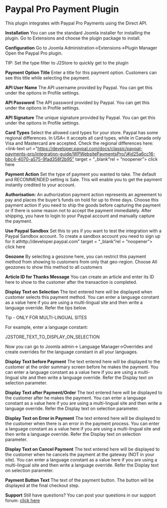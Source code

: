 # Paypal Pro Payment Plugin

This plugin integrates with Paypal Pro Payments using the Direct API.

**Installation** You can use the standard Joomla installer for installing the plugin. Go to Extensions and choose the plugin package to install.

**Configuration** Go to Joomla Administration-&gt;Extensions-&gt;Plugin Manager Open the Paypal Pro plugin.

TIP: Set the type filter to J2Store to quickly get to the plugin

**Payment Option Title** Enter a title for this payment option. Customers can see this title while selecting the payment.

**API User Name** The API username provided by Paypal. You can get this under the options in Profile settings.

**API Password** The API password provided by Paypal. You can get this under the options in Profile settings.

**API Signature** The unique signature provided by Paypal. You can get this under the options in Profile settings.

**Card Types** Select the allowed card types for your store. Paypal has some regional differences. In USA&lt; it accepts all card types, while in Canada only Visa and Mastercard are accepted. Check the regional differences here: &lt;link-text url ="https://developer.paypal.com/docs/classic/paypal-payments-pro/integration-guide/WPWebsitePaymentsPro/\#id25a6cc16-bbc4-4070-a575-9fad358f2b95” target = “\_blank”rel = “noopener”&gt; click here

**Payment Action** Set the type of payment you wanted to take. The default and RECOMMENDED setting is Sale. This will enable you to get the payment instantly credited to your account.

**Authorisation:** An authorization payment action represents an agreement to pay and places the buyer’s funds on hold for up to three days. Choose this payment action if you need to ship the goods before capturing the payment or if there is some reason not to accept the payment immediately. After shipping, you have to login to your Paypal account and manually capture the payment.

**Use Paypal Sandbox** Set this to yes if you want to test the integration with a Paypal Sandbox account. To create a sandbox account you need to sign up for it athttp://developer.paypal.com” target = “\_blank”rel = “noopener”&gt; click here

**Geozone** By selecting a geozone here, you can restrict this payment method from showing to customers from only that geo-region. Choose All geozones to show this method to all customers

**Article ID for Thanks Message** You can create an article and enter its ID here to show to the customer after the transaction is completed.

**Display Text on Selection** The text entered here will be displayed when customer selects this payment method. You can enter a language constant as a value here if you are using a multi-lingual site and then write a language override. Refer the tips below.

Tip - ONLY FOR MULTI-LINGUAL SITES

For example, enter a language constant:

J2STORE_TEXT_TO_DISPLAY_ON\_SELECTION

Now you can go to Joomla admin-&gt; Language Manager-&gt;Overrides and create overrides for the language constant in all your languages.

**Display Text before Payment** The text entered here will be displayed to the customer at the order summary screen before he makes the payment. You can enter a language constant as a value here if you are using a multi-lingual site and then write a language override. Refer the Display text on selection parameter.

**Display Text after Payment/Order** The text entered here will be displayed to the customer after he makes the payment. You can enter a language constant as a value here if you are using a multi-lingual site and then write a language override. Refer the Display text on selection parameter.

**Display Text on Error in Payment** The text entered here will be displayed to the customer when there is an error in the payment process. You can enter a language constant as a value here if you are using a multi-lingual site and then write a language override. Refer the Display text on selection parameter.

**Display Text on Cancel Payment** The text entered here will be displayed to the customer when he cancels the payment at the gateway \(NOT in your site\). You can enter a language constant as a value here if you are using a multi-lingual site and then write a language override. Refer the Display text on selection parameter.

**Payment Button Text** The text of the payment button. The button will be displayed at the final checkout step.

**Support** Still have questions? You can post your questions in our support forum: [click here](http://j2store.org/forum/index.html)

